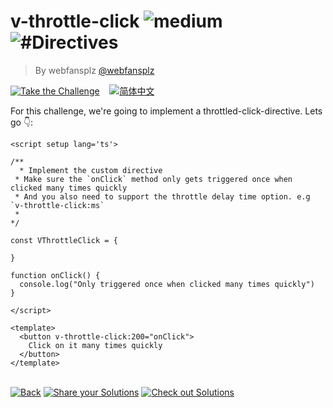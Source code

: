 <!--info-header-start--><h1>v-throttle-click <img src="https://img.shields.io/badge/-medium-d9901a" alt="medium"/> <img src="https://img.shields.io/badge/-%23Directives-999" alt="#Directives"/></h1><blockquote><p>By webfansplz <a href="https://github.com/webfansplz" target="_blank">@webfansplz</a></p></blockquote><p><a href="https://sfc.vuejs.org/#eNqVUT1rwzAQ/SsPLUkMsUPH4BRCu3Qo3Tp5sGNfHRFZUq1Tign575XkFArtkkWgd0/v43QRe2vzsyexFaVrR2kZjthbqEb3uwW7xWOlK11kWaWR4WWwigbSDD4SWu/YDOjkSC3LMyXKa3MiOD9SotRGPynZnmoMxEfTwWg1oSd24FH2PY0UsZbwdSSNNnIDMjR6AsuBHD59gNSUtPe6w2Q8GuUMNAUim+BlrRnnRB0djI9qHalmVoCxLI3OQXmP+rz+oayT13ZwdZSudFbEoq3RjvH+fCOl7NjhEmfXeHwEOOqF0Gm4XMUhEB8aRbky/bISb7HlnQXF6mZRFvNPpM2XTGHnDVO4AeXBMwfzPzUeNptdJW6ZKpHIwBw/8CX/v1KUxawYHpTFLytx/QaEuL/9" target="_blank"><img src="https://img.shields.io/badge/-Take%20the%20Challenge-213547?logo=vue.js&logoColor=42b883" alt="Take the Challenge"/></a> &nbsp;&nbsp;&nbsp;<a href="./README.zh-CN.md" target="_blank"><img src="https://img.shields.io/badge/-%E7%AE%80%E4%BD%93%E4%B8%AD%E6%96%87-gray" alt="简体中文"/></a> </p><!--info-header-end-->


For this challenge, we're going to implement a throttled-click-directive. Lets go 👇: 

```vue
<script setup lang='ts'>

/**
  * Implement the custom directive
 * Make sure the `onClick` method only gets triggered once when clicked many times quickly
 * And you also need to support the throttle delay time option. e.g `v-throttle-click:ms`
 *
*/

const VThrottleClick = {

}

function onClick() {
  console.log("Only triggered once when clicked many times quickly")
}

</script>

<template>
  <button v-throttle-click:200="onClick">
    Click on it many times quickly
  </button>
</template>

```

<!--info-footer-start--><br><a href="../../README.md" target="_blank"><img src="https://img.shields.io/badge/-Back-grey" alt="Back"/></a> <a href="https://github.com/webfansplz/vuejs-challenges/issues/new?labels=answer,en&template=0-answer.md&title=20%20-%20v-throttle-click" target="_blank"><img src="https://img.shields.io/badge/-Share%20your%20Solutions-teal" alt="Share your Solutions"/></a> <a href="https://github.com/webfansplz/vuejs-challenges/issues?q=label%3A20+label%3Aanswer" target="_blank"><img src="https://img.shields.io/badge/-Check%20out%20Solutions-de5a77?logo=awesome-lists&logoColor=white" alt="Check out Solutions"/></a> <!--info-footer-end-->
